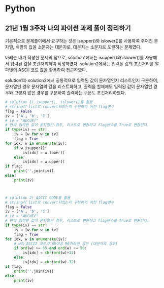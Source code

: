# **Python**

## **21년 1월 3주차 나의 파이썬 과제 풀이 정리하기**

기본적으로 문제풀이에서 요구하는 것은 isupper()와 islower()를 사용하여 주어진 문자열, 배열의 값을 소문자는 대문자로, 대문자는 소문자로 토글하는 문제였다.

아래는 내가 작성한 문제의 답으로, solution1에서는 isupper()와 islower()를 사용해서 입력된 값을 조건처리하여 작성하였다.
solution2에서는 입력된 값의 조건처리를 알파벳의 ASCII 코드 값을 활용하여 접근하였다.

solution1과 solution2에서 공통적으로 입력된 값이 문자열인지 리스트인지 구분하여, 문자열인 경우 문자열의 값을 리스트화하고, 출력을 할때에도 입력된 값이 문자열인 경우와 그렇지 않은 경우를 구분하여 출력하는 구문도 조건처리하였다.

```python
# solution 1) isupper(), islower()를 활용
# string이 list로 convert되었는지 구분하기 위한 flag변수
flag = False
iv = ['A', 'b', 'C']
# iv = "AbCdEf"
# 만약 입력한 값이 문자열인 경우, 리스트로 변환하고 flag변수를 True로 변환한다.
if type(iv) == str:
    iv = [w for w in iv]
    flag = True
for idx, w in enumerate(iv):
    if w.isupper():
        iv[idx] = w.lower()
    else:
        iv[idx] = w.upper()
if flag:
    print(''.join(iv))
else:
    print(iv)



# solution 2) ASCII CODE를 활용
# string이 list로 convert되었는지 구분하기 위한 flag변수
flag = False
iv = ['A', 'b', 'C']
# iv = "AbCdEf"
# 만약 입력한 값이 문자열인 경우, 리스트로 변환하고 flag변수를 True로 변환한다.
if type(iv) == str:
    iv = [w for w in iv]
    flag = True
for idx, w in enumerate(iv):
    # w의 ASCII 코드가 65이상 90이하인 경우 (대문자의 경우)
    if ord(w) >= 65 and ord(w) <= 90:
        iv[idx] = chr(ord(w)+32)
    else:
        iv[idx] = chr(ord(w)-32)
if flag:
    print(''.join(iv))
else:
    print(iv)
```
